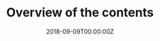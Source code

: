 ---
date: "2018-09-09T00:00:00Z"
draft: false
lastmod: "2018-09-09T00:00:00Z"
linktitle: Archived lectures
menu:
  Archived lectures:
    name: Lecture classes
    weight: 1
summary: Learn Orthopaedics
title: Overview of the contents
toc: true
type: docs
weight: 1
---